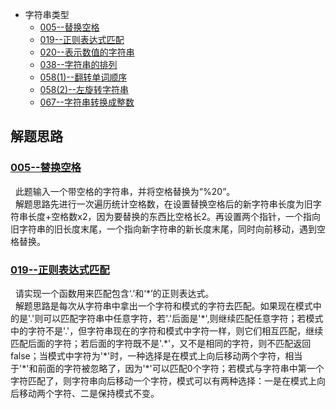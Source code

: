 * 字符串类型
    * [005--替换空格](Solution005.java)
    * [019--正则表达式匹配](Solution019.java)
    * [020--表示数值的字符串](Solution020.java)
    * [038--字符串的排列](Solution038.java)
    * [058(1)--翻转单词顺序](Solution058_1.java)
    * [058(2)--左旋转字符串](Solution058_2.java)
    * [067--字符串转换成整数](Solution067.java)

   



解题思路
------
### [005--替换空格](Solution005.java)
&nbsp;&nbsp;此题输入一个带空格的字符串，并将空格替换为“%20”。<br>
&nbsp;&nbsp;解题思路先进行一次遍历统计空格数，在设置替换空格后的新字符串长度为旧字符串长度+空格数x2，因为要替换的东西比空格长2。再设置两个指针，一个指向旧字符串的旧长度末尾，一个指向新字符串的新长度末尾，同时向前移动，遇到空格替换。<br>

### [019--正则表达式匹配](Solution019.java)
&nbsp;&nbsp;请实现一个函数用来匹配包含‘.’和‘\*’的正则表达式。<br>
&nbsp;&nbsp;解题思路是每次从字符串中拿出一个字符和模式的字符去匹配。如果现在模式中的是'.'则可以匹配字符串中任意字符，若'.'后面是'\*',则继续匹配任意字符；若模式中的字符不是'.'，但字符串现在的字符和模式中字符一样，则它们相互匹配，继续匹配后面的字符；若后面的字符既不是'.\*'，又不是相同的字符，则不匹配返回false；当模式中字符为'\*'时，一种选择是在模式上向后移动两个字符，相当于'\*'和前面的字符被忽略了，因为'\*'可以匹配0个字符；若模式与字符串中第一个字符匹配了，则字符串向后移动一个字符，模式可以有两种选择：一是在模式上向后移动两个字符、二是保持模式不变。<br>

